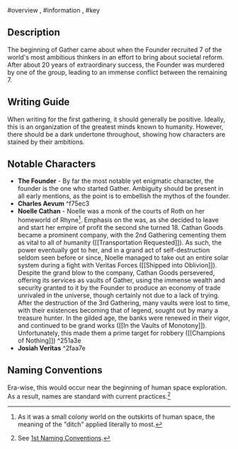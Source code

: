 #overview , #information , #key
## Description
The beginning of Gather came about when the Founder recruited 7 of the world's most ambitious thinkers in an effort to bring about societal reform. After about 20 years of extraordinary success, the Founder was murdered by one of the group, leading to an immense conflict between the remaining 7.

## Writing Guide
When writing for the first gathering, it should generally be positive. Ideally, this is an organization of the greatest minds known to humanity. However, there should be a dark undertone throughout, showing how characters are stained by their ambitions.

## Notable Characters
- **The Founder** - By far the most notable yet enigmatic character, the founder is the one who started Gather. Ambiguity should be present in all early mentions, as the point is to embellish the mythos of the founder.
- **Charles Aevum** ^f75ec3
- **Noelle Cathan** - Noelle was a monk of the courts of Roth on her homeworld of Rhyne[^1]. Emphasis on the was, as she decided to leave and start her empire of profit the second she turned 18. Cathan Goods became a prominent company, with the 2nd Gathering cementing them as vital to all of humanity ([[Transportation Requested]]). As such, the power eventually got to her, and in a grand act of self-destruction seldom seen before or since, Noelle managed to take out an entire solar system during a fight with Veritas Forces ([[Shipped into Oblivion]]). Despite the grand blow to the company, Cathan Goods persevered, offering its services as vaults of Gather, using the immense wealth and security granted to it by the Founder to produce an economy of trade unrivaled in the universe, though certainly not due to a lack of trying. After the destruction of the 3rd Gathering, many vaults were lost to time, with their existences becoming that of legend, sought out by many a treasure hunter. In the gilded age, the banks were renewed in their vigor, and continued to be grand works ([[In the Vaults of Monotony]]). Unfortunately, this made them a prime target for robbery ([[Champions of Nothing]])  ^251a3e
- **Josiah Veritas** ^2faa7e

## Naming Conventions
Era-wise, this would occur near the beginning of human space exploration. As a result, names are standard with current practices.[^2]
[^1]: As it was a small colony world on the outskirts of human space, the meaning of the "ditch" applied literally to most.
[^2]:  See [1st Naming Conventions](Naming%20Conventions#^0b885e). 
